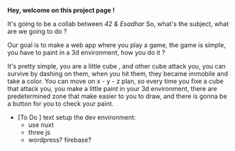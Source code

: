 **Hey, welcome on this project page !** 

It's going to be a collab between *42 & Esadhar* 
So, what's the subject, what are we going to do ?

Our goal is to make a web app where you play a game, the game is simple, you have to paint in a 3d environment, how you do it ?

It's pretty simple, you are a little cube , and other cube attack you, you can survive by dashing on them, when you hit them, they became immobile and take a color.
You can move on x - y - z plan, so every time you fixe a cube that attack you, you make a little paint in your 3d environment, there are predetermined zone that make easier to you to draw, and there is gonna be a button for you to check your paint.

- [To Do ] text
    setup the dev environment:
    - use nuxt
    - three js
    - wordpress? firebase?

